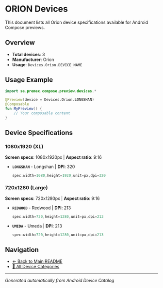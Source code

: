 # ORION Devices

This document lists all Orion device specifications available for Android Compose previews.

## Overview

- **Total devices**: 3
- **Manufacturer**: Orion
- **Usage**: `Devices.Orion.DEVICE_NAME`

## Usage Example

```kotlin
import se.premex.compose.preview.devices.*

@Preview(device = Devices.Orion.LONGSHAN)
@Composable
fun MyPreview() {
    // Your composable content
}
```

## Device Specifications

### 1080x1920 (XL)

**Screen specs**: 1080x1920px | **Aspect ratio**: 9:16

- **`LONGSHAN`** - Longshan | **DPI**: 320
  ```kotlin
  spec:width=1080,height=1920,unit=px,dpi=320
  ```

### 720x1280 (Large)

**Screen specs**: 720x1280px | **Aspect ratio**: 9:16

- **`REDWOOD`** - Redwood | **DPI**: 213
  ```kotlin
  spec:width=720,height=1280,unit=px,dpi=213
  ```

- **`UMEDA`** - Umeda | **DPI**: 213
  ```kotlin
  spec:width=720,height=1280,unit=px,dpi=213
  ```

## Navigation

- [← Back to Main README](../../README.md)
- [📱 All Device Categories](../README.md)

---
*Generated automatically from Android Device Catalog*
